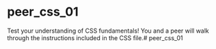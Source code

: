 # peer_css_01
Test your understanding of CSS fundamentals! You and a peer will walk through the instructions included in the CSS file.# peer_css_01
